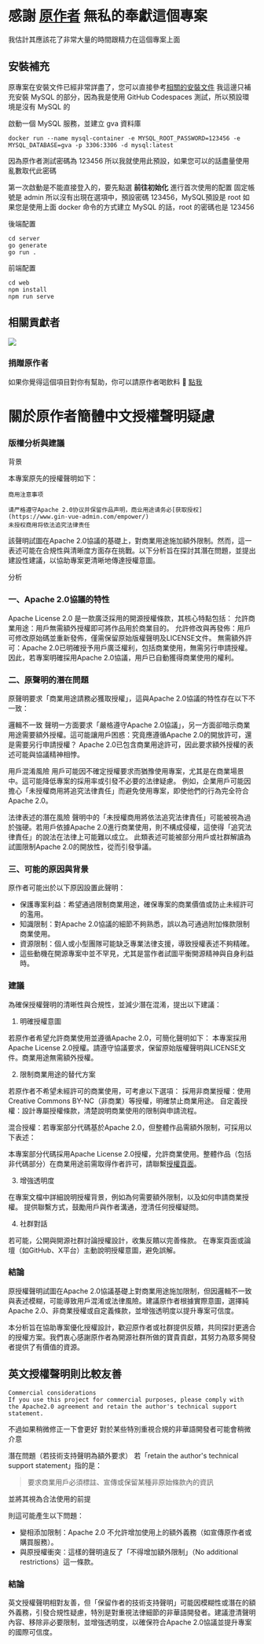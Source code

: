 # 感謝 [原作者](https://www.gin-vue-admin.com/about/join.html) 無私的奉獻這個專案

我估計其應該花了非常大量的時間跟精力在這個專案上面

## 安裝補充

原專案在安裝文件已經非常詳盡了，您可以直接參考[相關的安裝文件](https://github.com/flipped-aurora/gin-vue-admin/blob/main/README.md)
我這邊只補充安裝 MySQL 的部分，因為我是使用 GitHub Codespaces 測試，所以預設環境是沒有 MySQL 的

啟動一個 MySQL 服務，並建立 gva 資料庫

```
docker run --name mysql-container -e MYSQL_ROOT_PASSWORD=123456 -e MYSQL_DATABASE=gva -p 3306:3306 -d mysql:latest
```

因為原作者測試密碼為 123456 所以我就使用此預設，如果您可以的話盡量使用亂數取代此密碼

第一次啟動是不能直接登入的，要先點選 **前往初始化** 進行首次使用的配置
固定帳號是 admin 所以沒有出現在選項中，預設密碼 123456，MySQL預設是 root
如果您是使用上面 docker 命令的方式建立 MySQL 的話，root 的密碼也是 123456

後端配置

```
cd server
go generate
go run .
```

前端配置

```
cd web
npm install
npm run serve
```

## 相關貢獻者

<a href="https://github.com/flipped-aurora/gin-vue-admin/graphs/contributors">
  <img src="https://contrib.rocks/image?repo=flipped-aurora/gin-vue-admin" />
</a>

### 捐贈原作者

如果你覺得這個項目對你有幫助，你可以請原作者喝飲料 :tropical_drink: [點我](https://www.gin-vue-admin.com/coffee/index.html)

# 關於原作者簡體中文授權聲明疑慮

### 版權分析與建議

背景

本專案原先的授權聲明如下：

```
商用注意事项

请严格遵守Apache 2.0协议并保留作品声明，商业用途请务必[获取授权](https://www.gin-vue-admin.com/empower/)  
未授权商用将依法追究法律责任
```

該聲明試圖在Apache 2.0協議的基礎上，對商業用途施加額外限制。然而，這一表述可能在合規性與清晰度方面存在挑戰。以下分析旨在探討其潛在問題，並提出建設性建議，以協助專案更清晰地傳達授權意圖。

分析

### 一、Apache 2.0協議的特性
Apache License 2.0 是一款廣泛採用的開源授權條款，其核心特點包括：
允許商業用途：用戶無需額外授權即可將作品用於商業目的。
允許修改與再發佈：用戶可修改原始碼並重新發佈，僅需保留原始版權聲明及LICENSE文件。
無需額外許可：Apache 2.0已明確授予用戶廣泛權利，包括商業使用，無需另行申請授權。
因此，若專案明確採用Apache 2.0協議，用戶已自動獲得商業使用的權利。

### 二、原聲明的潛在問題

原聲明要求「商業用途請務必獲取授權」，這與Apache 2.0協議的特性存在以下不一致：

邏輯不一致
聲明一方面要求「嚴格遵守Apache 2.0協議」，另一方面卻暗示商業用途需要額外授權。這可能讓用戶困惑：究竟應遵循Apache 2.0的開放許可，還是需要另行申請授權？
Apache 2.0已包含商業用途許可，因此要求額外授權的表述可能與協議精神相悖。

用戶混淆風險
用戶可能因不確定授權要求而猶豫使用專案，尤其是在商業場景中。這可能降低專案的採用率或引發不必要的法律疑慮。
例如，企業用戶可能因擔心「未授權商用將追究法律責任」而避免使用專案，即使他們的行為完全符合Apache 2.0。

法律表述的潛在風險
聲明中的「未授權商用將依法追究法律責任」可能被視為過於強硬。若用戶依據Apache 2.0進行商業使用，則不構成侵權，這使得「追究法律責任」的說法在法律上可能難以成立。
此類表述可能被部分用戶或社群解讀為試圖限制Apache 2.0的開放性，從而引發爭議。

### 三、可能的原因與背景

原作者可能出於以下原因設置此聲明：
- 保護專案利益：希望通過限制商業用途，確保專案的商業價值或防止未經許可的濫用。
- 知識限制：對Apache 2.0協議的細節不夠熟悉，誤以為可通過附加條款限制商業使用。
- 資源限制：個人或小型團隊可能缺乏專業法律支援，導致授權表述不夠精確。
- 這些動機在開源專案中並不罕見，尤其是當作者試圖平衡開源精神與自身利益時。

### 建議

為確保授權聲明的清晰性與合規性，並減少潛在混淆，提出以下建議：

1. 明確授權意圖

若原作者希望允許商業使用並遵循Apache 2.0，可簡化聲明如下：
本專案採用Apache License 2.0授權。請遵守協議要求，保留原始版權聲明與LICENSE文件。商業用途無需額外授權。

2. 限制商業用途的替代方案

若原作者不希望未經許可的商業使用，可考慮以下選項：
採用非商業授權：使用Creative Commons BY-NC（非商業）等授權，明確禁止商業用途。
自定義授權：設計專屬授權條款，清楚說明商業使用的限制與申請流程。

混合授權：若專案部分代碼基於Apache 2.0，但整體作品需額外限制，可採用以下表述：

本專案部分代碼採用Apache License 2.0授權，允許商業使用。整體作品（包括非代碼部分）在商業用途前需取得作者許可，請聯繫[授權頁面](https://www.gin-vue-admin.com/empower/)。

3. 增強透明度

在專案文檔中詳細說明授權背景，例如為何需要額外限制，以及如何申請商業授權。
提供聯繫方式，鼓勵用戶與作者溝通，澄清任何授權疑問。

4. 社群對話

若可能，公開與開源社群討論授權設計，收集反饋以完善條款。
在專案頁面或論壇（如GitHub、X平台）主動說明授權意圖，避免誤解。

### 結論

原授權聲明試圖在Apache 2.0協議基礎上對商業用途施加限制，但因邏輯不一致與表述模糊，可能導致用戶混淆或法律風險。建議原作者根據實際意圖，選擇純Apache 2.0、非商業授權或自定義條款，並增強透明度以提升專案可信度。

本分析旨在協助專案優化授權設計，歡迎原作者或社群提供反饋，共同探討更適合的授權方案。我們衷心感謝原作者為開源社群所做的寶貴貢獻，其努力為眾多開發者提供了有價值的資源。

## 英文授權聲明則比較友善

```
Commercial considerations
If you use this project for commercial purposes, please comply with the Apache2.0 agreement and retain the author's technical support statement.
```

不過如果稍微修正一下會更好 對於某些特別重視合規的非華語開發者可能會稍微介意

潛在問題（若技術支持聲明為額外要求）
若「retain the author's technical support statement」指的是：

> 要求商業用戶必須標註、宣傳或保留某種非原始條款內的資訊

並將其視為合法使用的前提

則這可能產生以下問題：
- 變相添加限制：Apache 2.0 不允許增加使用上的額外義務（如宣傳原作者或購買服務）。
- 與原授權衝突：這樣的聲明違反了「不得增加額外限制」（No additional restrictions）這一條款。

### 結論

英文授權聲明相對友善，但「保留作者的技術支持聲明」可能因模糊性或潛在的額外義務，引發合規性疑慮，特別是對重視法律細節的非華語開發者。建議澄清聲明內容、移除非必要限制，並增強透明度，以確保符合Apache 2.0協議並提升專案的國際可信度。


